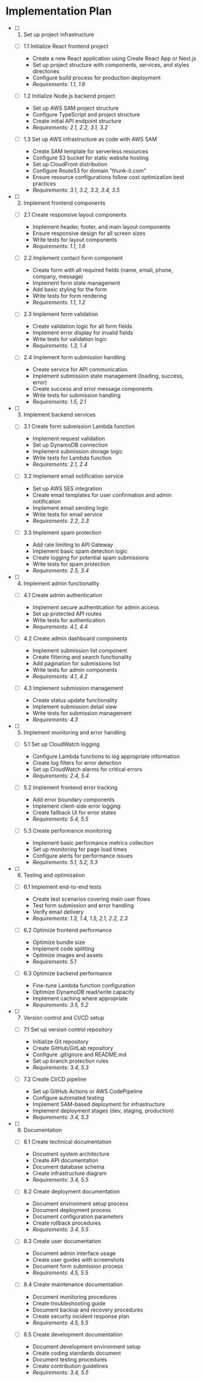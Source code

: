 # Implementation Plan

- [ ] 1. Set up project infrastructure
  - [ ] 1.1 Initialize React frontend project
    - Create a new React application using Create React App or Next.js
    - Set up project structure with components, services, and styles directories
    - Configure build process for production deployment
    - _Requirements: 1.1, 1.6_

  - [ ] 1.2 Initialize Node.js backend project
    - Set up AWS SAM project structure
    - Configure TypeScript and project structure
    - Create initial API endpoint structure
    - _Requirements: 2.1, 2.2, 3.1, 3.2_

  - [ ] 1.3 Set up AWS infrastructure as code with AWS SAM
    - Create SAM template for serverless resources
    - Configure S3 bucket for static website hosting
    - Set up CloudFront distribution
    - Configure Route53 for domain "thunk-it.com"
    - Ensure resource configurations follow cost optimization best practices
    - _Requirements: 3.1, 3.2, 3.3, 3.4, 3.5_

- [ ] 2. Implement frontend components
  - [ ] 2.1 Create responsive layout components
    - Implement header, footer, and main layout components
    - Ensure responsive design for all screen sizes
    - Write tests for layout components
    - _Requirements: 1.1, 1.6_

  - [ ] 2.2 Implement contact form component
    - Create form with all required fields (name, email, phone, company, message)
    - Implement form state management
    - Add basic styling for the form
    - Write tests for form rendering
    - _Requirements: 1.1, 1.2_

  - [ ] 2.3 Implement form validation
    - Create validation logic for all form fields
    - Implement error display for invalid fields
    - Write tests for validation logic
    - _Requirements: 1.3, 1.4_

  - [ ] 2.4 Implement form submission handling
    - Create service for API communication
    - Implement submission state management (loading, success, error)
    - Create success and error message components
    - Write tests for submission handling
    - _Requirements: 1.5, 2.1_

- [ ] 3. Implement backend services
  - [ ] 3.1 Create form submission Lambda function
    - Implement request validation
    - Set up DynamoDB connection
    - Implement submission storage logic
    - Write tests for Lambda function
    - _Requirements: 2.1, 2.4_

  - [ ] 3.2 Implement email notification service
    - Set up AWS SES integration
    - Create email templates for user confirmation and admin notification
    - Implement email sending logic
    - Write tests for email service
    - _Requirements: 2.2, 2.3_

  - [ ] 3.3 Implement spam protection
    - Add rate limiting to API Gateway
    - Implement basic spam detection logic
    - Create logging for potential spam submissions
    - Write tests for spam protection
    - _Requirements: 2.5, 3.4_

- [ ] 4. Implement admin functionality
  - [ ] 4.1 Create admin authentication
    - Implement secure authentication for admin access
    - Set up protected API routes
    - Write tests for authentication
    - _Requirements: 4.1, 4.4_

  - [ ] 4.2 Create admin dashboard components
    - Implement submission list component
    - Create filtering and search functionality
    - Add pagination for submissions list
    - Write tests for admin components
    - _Requirements: 4.1, 4.2_

  - [ ] 4.3 Implement submission management
    - Create status update functionality
    - Implement submission detail view
    - Write tests for submission management
    - _Requirements: 4.3_

- [ ] 5. Implement monitoring and error handling
  - [ ] 5.1 Set up CloudWatch logging
    - Configure Lambda functions to log appropriate information
    - Create log filters for error detection
    - Set up CloudWatch alarms for critical errors
    - _Requirements: 2.4, 5.4_

  - [ ] 5.2 Implement frontend error tracking
    - Add error boundary components
    - Implement client-side error logging
    - Create fallback UI for error states
    - _Requirements: 5.4, 5.5_

  - [ ] 5.3 Create performance monitoring
    - Implement basic performance metrics collection
    - Set up monitoring for page load times
    - Configure alerts for performance issues
    - _Requirements: 5.1, 5.2, 5.3_

- [ ] 6. Testing and optimization
  - [ ] 6.1 Implement end-to-end tests
    - Create test scenarios covering main user flows
    - Test form submission and error handling
    - Verify email delivery
    - _Requirements: 1.3, 1.4, 1.5, 2.1, 2.2, 2.3_

  - [ ] 6.2 Optimize frontend performance
    - Optimize bundle size
    - Implement code splitting
    - Optimize images and assets
    - _Requirements: 5.1_

  - [ ] 6.3 Optimize backend performance
    - Fine-tune Lambda function configuration
    - Optimize DynamoDB read/write capacity
    - Implement caching where appropriate
    - _Requirements: 3.5, 5.2_

- [ ] 7. Version control and CI/CD setup
  - [ ] 7.1 Set up version control repository
    - Initialize Git repository
    - Create GitHub/GitLab repository
    - Configure .gitignore and README.md
    - Set up branch protection rules
    - _Requirements: 3.4, 5.3_

  - [ ] 7.2 Create CI/CD pipeline
    - Set up GitHub Actions or AWS CodePipeline
    - Configure automated testing
    - Implement SAM-based deployment for infrastructure
    - Implement deployment stages (dev, staging, production)
    - _Requirements: 3.4, 5.3_

- [ ] 8. Documentation
  - [ ] 8.1 Create technical documentation
    - Document system architecture
    - Create API documentation
    - Document database schema
    - Create infrastructure diagram
    - _Requirements: 3.4, 5.5_

  - [ ] 8.2 Create deployment documentation
    - Document environment setup process
    - Document deployment process
    - Document configuration parameters
    - Create rollback procedures
    - _Requirements: 3.4, 5.5_

  - [ ] 8.3 Create user documentation
    - Document admin interface usage
    - Create user guides with screenshots
    - Document form submission process
    - _Requirements: 4.5, 5.5_

  - [ ] 8.4 Create maintenance documentation
    - Document monitoring procedures
    - Create troubleshooting guide
    - Document backup and recovery procedures
    - Create security incident response plan
    - _Requirements: 4.5, 5.5_

  - [ ] 8.5 Create development documentation
    - Document development environment setup
    - Create coding standards document
    - Document testing procedures
    - Create contribution guidelines
    - _Requirements: 3.4, 5.5_
